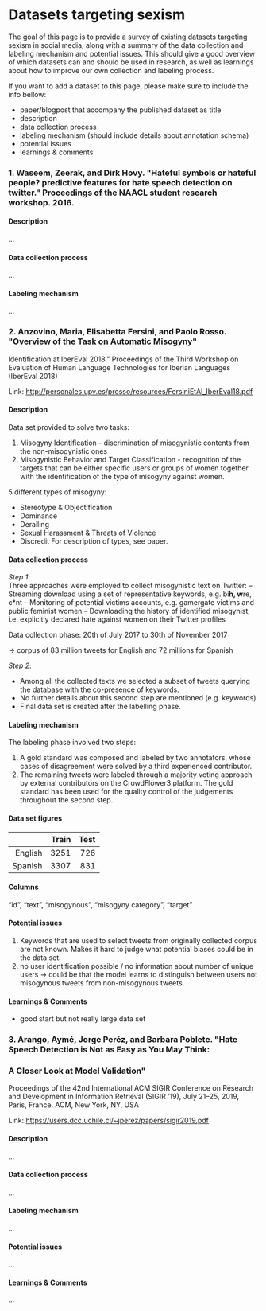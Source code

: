 # Datasets targeting sexism
 
The goal of this page is to provide a survey of existing datasets targeting sexism in social media, 
along with a summary of the data collection and labeling mechanism and potential issues. This should give 
a good overview of which datasets can and should be used in research, as well as learnings about how to
improve our own collection and labeling process. 

If you want to add a dataset to this page, please make sure to include the info bellow: 

- paper/blogpost that accompany the published dataset as title
- description
- data collection process
- labeling mechanism (should include details about annotation schema)
- potential issues
- learnings & comments

### 1. Waseem, Zeerak, and Dirk Hovy. "Hateful symbols or hateful people? predictive features for hate speech detection on twitter." Proceedings of the NAACL student research workshop. 2016.

#### Description
...

#### Data collection process
...

#### Labeling mechanism
...

### 2. Anzovino, Maria, Elisabetta Fersini, and Paolo Rosso. "Overview of the Task on Automatic Misogyny"
Identification at IberEval 2018." Proceedings of the Third Workshop on Evaluation of Human Language Technologies for Iberian Languages (IberEval 2018)

Link: http://personales.upv.es/prosso/resources/FersiniEtAl_IberEval18.pdf

#### Description
Data set provided to solve two tasks:
1) Misogyny Identification - discrimination of misogynistic contents from the non-misogynistic ones
2) Misogynistic Behavior and Target Classification - recognition of the targets that can be either specific users or groups of women together with the identification of the type of misogyny against women.

5 different types of misogyny:
- Stereotype & Objectification
- Dominance
- Derailing
- Sexual Harassment & Threats of Violence
- Discredit
For description of types, see paper.

#### Data collection process
*Step 1*:  
Three approaches were employed to collect misogynistic text on Twitter:
– Streaming download using a set of representative keywords, e.g. bi**h, w**re, c*nt
– Monitoring of potential victims accounts, e.g. gamergate victims and public feminist women
– Downloading the history of identified misogynist, i.e. explicitly declared hate against women on their Twitter profiles

Data collection phase:
20th of July 2017 to 30th of November 2017

-> corpus of 83 million tweets for English and 72 millions for Spanish

*Step 2*:
- Among all the collected texts we selected a subset of tweets querying the database with the co-presence of keywords.
- No further details about this second step are mentioned (e.g. keywords)
- Final data set is created after the labelling phase.

#### Labeling mechanism
The labeling phase involved two steps: 
1) A gold standard was composed and labeled by two annotators, whose cases of disagreement were solved by a third experienced
contributor. 
2) The remaining tweets were labeled through a majority voting approach by external contributors on the CrowdFlower3 platform. The gold standard has been used for the quality control of the judgements throughout the second step.

#### Data set figures

|   | Train  |  Test |
|--:|--:|--:|
| English  | 3251  | 726  |
| Spanish  | 3307  | 831  |

#### Columns
“id”, “text”, “misogynous”, “misogyny category”, “target”

#### Potential issues
1) Keywords that are used to select tweets from originally collected corpus are not known. Makes it hard to judge what potential biases could be in the data set.
2) no user identification possible / no information about number of unique users -> could be that the model learns to distinguish between users not misogynous tweets from non-misogynous tweets.

#### Learnings & Comments
- good start but not really large data set


### 3. Arango, Aymé, Jorge Peréz, and Barbara Poblete. "Hate Speech Detection is Not as Easy as You May Think:
### A Closer Look at Model Validation"
Proceedings of the 42nd International ACM SIGIR Conference on Research and Development in Information Retrieval (SIGIR ’19), July 21–25, 2019, Paris, France. ACM, New York, NY, USA

Link: https://users.dcc.uchile.cl/~jperez/papers/sigir2019.pdf

#### Description
...

#### Data collection process
...

#### Labeling mechanism
...

#### Potential issues
...

#### Learnings & Comments

... 
